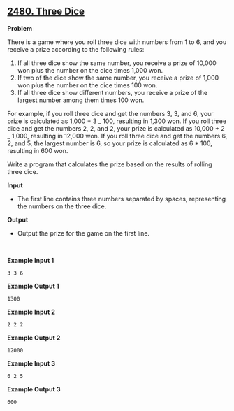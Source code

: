 ## [2480. **Three Dice**](https://www.acmicpc.net/problem/2480)

**Problem**

There is a game where you roll three dice with numbers from 1 to 6, and you receive a prize according to the following rules:

1.  If all three dice show the same number, you receive a prize of 10,000 won plus the number on the dice times 1,000 won.
2.  If two of the dice show the same number, you receive a prize of 1,000 won plus the number on the dice times 100 won.
3.  If all three dice show different numbers, you receive a prize of the largest number among them times 100 won.

For example, if you roll three dice and get the numbers 3, 3, and 6, your prize is calculated as 1,000 + 3 _ 100, resulting in 1,300 won. If you roll three dice and get the numbers 2, 2, and 2, your prize is calculated as 10,000 + 2 _ 1,000, resulting in 12,000 won. If you roll three dice and get the numbers 6, 2, and 5, the largest number is 6, so your prize is calculated as 6 \* 100, resulting in 600 won.

Write a program that calculates the prize based on the results of rolling three dice.
<br/>

**Input**

- The first line contains three numbers separated by spaces, representing the numbers on the three dice.

**Output**

- Output the prize for the game on the first line.

<br/>

**Example Input 1**

```
3 3 6
```

**Example Output 1**

```
1300
```

**Example Input 2**

```
2 2 2
```

**Example Output 2**

```
12000
```

**Example Input 3**

```
6 2 5
```

**Example Output 3**

```
600
```
